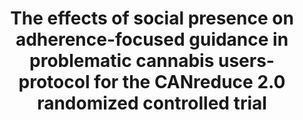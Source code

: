 --- 
abstract: '' 
authors: 
 - M Amann
 -  S Haug
 -  A Wenger
 -  C Baumgartner
 -  admin
 -  T Berger
 -  ...
doi: '' 
featured: false 
publication: '*JMIR research protocols*, 184' 
publication_short: '' 
publishDate: '2018-01-01' 
title: 'The effects of social presence on adherence-focused guidance in problematic cannabis users- protocol for the CANreduce 2.0 randomized controlled trial' 
url_code: '' 
url_dataset: '' 
url_pdf: '' 
url_poster: '' 
url_project: '' 
url_slides: '' 
url_source: '' 
url_video: '' 
---